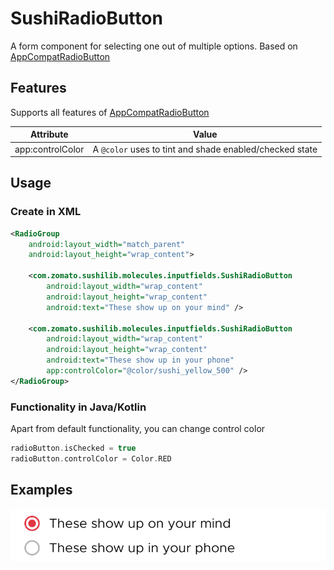 # SushiRadioButton

A form component for selecting one out of multiple options. Based on [AppCompatRadioButton](https://developer.android.com/reference/android/support/v7/widget/AppCompatRadioButton)

## Features

Supports all features of [AppCompatRadioButton](https://developer.android.com/reference/android/support/v7/widget/AppCompatRadioButton)

| Attribute        | Value                                                   |
| ---------------- | ------------------------------------------------------- |
| app:controlColor | A `@color` uses to tint and shade enabled/checked state |

## Usage

### Create in XML

```xml
<RadioGroup
    android:layout_width="match_parent"
    android:layout_height="wrap_content">

    <com.zomato.sushilib.molecules.inputfields.SushiRadioButton
        android:layout_width="wrap_content"
        android:layout_height="wrap_content"
        android:text="These show up on your mind" />

    <com.zomato.sushilib.molecules.inputfields.SushiRadioButton
        android:layout_width="wrap_content"
        android:layout_height="wrap_content"
        android:text="These show up in your phone"
        app:controlColor="@color/sushi_yellow_500" />
</RadioGroup>
```

### Functionality in Java/Kotlin

Apart from default functionality, you can change control color

```kotlin
radioButton.isChecked = true
radioButton.controlColor = Color.RED
```

## Examples

![radio](../../img/compoundbtn/radio.png)
